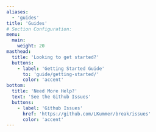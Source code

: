 ```yaml
---
aliases:
  - 'guides'
title: 'Guides'
# Section Configuration:
menu:
  main:
    weight: 20
masthead:
  title: 'Looking to get started?'
  buttons:
    - label: 'Getting Started Guide'
      to: 'guide/getting-started/'
      color: 'accent'
bottom:
  title: 'Need More Help?'
  text: 'See the Github Issues'
  buttons:
    - label: 'Github Issues'
      href: 'https://github.com/LKummer/break/issues'
      color: 'accent'
---
```

